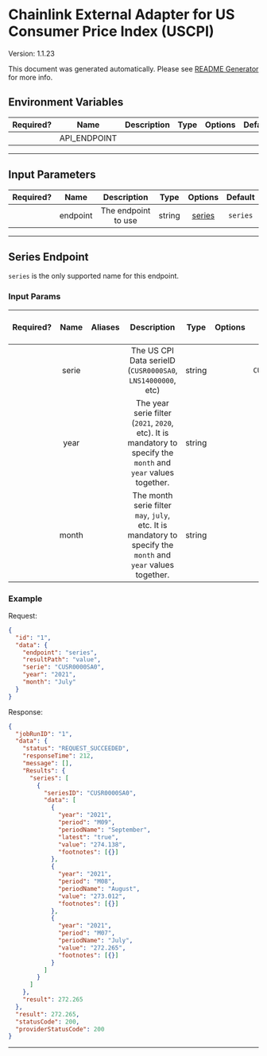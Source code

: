 # Chainlink External Adapter for US Consumer Price Index (USCPI)

Version: 1.1.23

This document was generated automatically. Please see [README Generator](../../scripts#readme-generator) for more info.

## Environment Variables

| Required? |     Name     | Description | Type | Options | Default |
| :-------: | :----------: | :---------: | :--: | :-----: | :-----: |
|           | API_ENDPOINT |             |      |         |         |

---

## Input Parameters

| Required? |   Name   |     Description     |  Type  |          Options           | Default  |
| :-------: | :------: | :-----------------: | :----: | :------------------------: | :------: |
|           | endpoint | The endpoint to use | string | [series](#series-endpoint) | `series` |

---

## Series Endpoint

`series` is the only supported name for this endpoint.

### Input Params

| Required? | Name  | Aliases |                                                   Description                                                   |  Type  | Options |    Default    | Depends On | Not Valid With |
| :-------: | :---: | :-----: | :-------------------------------------------------------------------------------------------------------------: | :----: | :-----: | :-----------: | :--------: | :------------: |
|           | serie |         |                           The US CPI Data serieID (`CUSR0000SA0`, `LNS14000000`, etc)                           | string |         | `CUSR0000SA0` |            |                |
|           | year  |         | The year serie filter (`2021`, `2020`, etc). It is mandatory to specify the `month` and `year` values together. | string |         |               |            |                |
|           | month |         |  The month serie filter `may`, `july`, etc. It is mandatory to specify the `month` and `year` values together.  | string |         |               |            |                |

### Example

Request:

```json
{
  "id": "1",
  "data": {
    "endpoint": "series",
    "resultPath": "value",
    "serie": "CUSR0000SA0",
    "year": "2021",
    "month": "July"
  }
}
```

Response:

```json
{
  "jobRunID": "1",
  "data": {
    "status": "REQUEST_SUCCEEDED",
    "responseTime": 212,
    "message": [],
    "Results": {
      "series": [
        {
          "seriesID": "CUSR0000SA0",
          "data": [
            {
              "year": "2021",
              "period": "M09",
              "periodName": "September",
              "latest": "true",
              "value": "274.138",
              "footnotes": [{}]
            },
            {
              "year": "2021",
              "period": "M08",
              "periodName": "August",
              "value": "273.012",
              "footnotes": [{}]
            },
            {
              "year": "2021",
              "period": "M07",
              "periodName": "July",
              "value": "272.265",
              "footnotes": [{}]
            }
          ]
        }
      ]
    },
    "result": 272.265
  },
  "result": 272.265,
  "statusCode": 200,
  "providerStatusCode": 200
}
```

---
